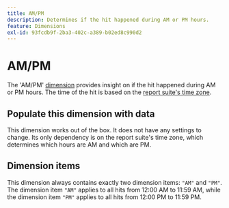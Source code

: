 ```yaml
---
title: AM/PM
description: Determines if the hit happened during AM or PM hours.
feature: Dimensions
exl-id: 93fcdb9f-2ba3-402c-a389-b02ed8c990d2
---
```

# AM/PM

The 'AM/PM' [dimension](overview.md) provides insight on if the hit happened during AM or PM hours. The time of the hit is based on the [report suite's time zone](/help/admin/tools/c-manage-report-suites/c-edit-report-suites/general/general-acct-settings-admin.md).

## Populate this dimension with data

This dimension works out of the box. It does not have any settings to change. Its only dependency is on the report suite's time zone, which determines which hours are AM and which are PM.

## Dimension items

This dimension always contains exactly two dimension items: `"AM"` and `"PM"`. The dimension item `"AM"` applies to all hits from 12:00 AM to 11:59 AM, while the dimension item `"PM"` applies to all hits from 12:00 PM to 11:59 PM.
